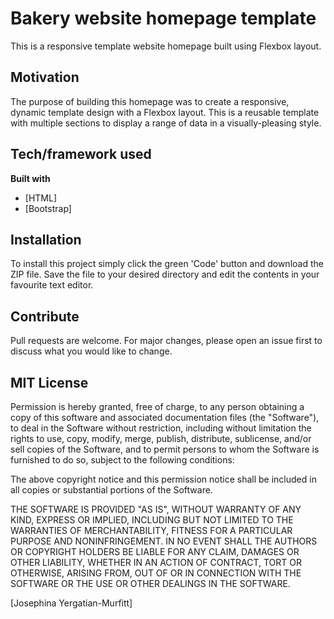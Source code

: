 # Bakery website homepage template
This is a responsive template website homepage built using Flexbox layout.

## Motivation
The purpose of building this homepage was to create a responsive, dynamic template design with a Flexbox layout. This is a reusable template with multiple sections to display a range of data in a visually-pleasing style.

## Tech/framework used
<b>Built with</b>
- [HTML]
- [Bootstrap]

## Installation
To install this project simply click the green 'Code' button and download the ZIP file. Save the file to your desired directory and edit the contents in your favourite text editor. 

## Contribute
Pull requests are welcome. For major changes, please open an issue first to discuss what you would like to change.

## MIT License
Permission is hereby granted, free of charge, to any person obtaining a copy
of this software and associated documentation files (the "Software"), to deal
in the Software without restriction, including without limitation the rights
to use, copy, modify, merge, publish, distribute, sublicense, and/or sell
copies of the Software, and to permit persons to whom the Software is
furnished to do so, subject to the following conditions:

The above copyright notice and this permission notice shall be included in all
copies or substantial portions of the Software.

THE SOFTWARE IS PROVIDED "AS IS", WITHOUT WARRANTY OF ANY KIND, EXPRESS OR
IMPLIED, INCLUDING BUT NOT LIMITED TO THE WARRANTIES OF MERCHANTABILITY,
FITNESS FOR A PARTICULAR PURPOSE AND NONINFRINGEMENT. IN NO EVENT SHALL THE
AUTHORS OR COPYRIGHT HOLDERS BE LIABLE FOR ANY CLAIM, DAMAGES OR OTHER
LIABILITY, WHETHER IN AN ACTION OF CONTRACT, TORT OR OTHERWISE, ARISING FROM,
OUT OF OR IN CONNECTION WITH THE SOFTWARE OR THE USE OR OTHER DEALINGS IN THE
SOFTWARE.

[Josephina Yergatian-Murfitt]
